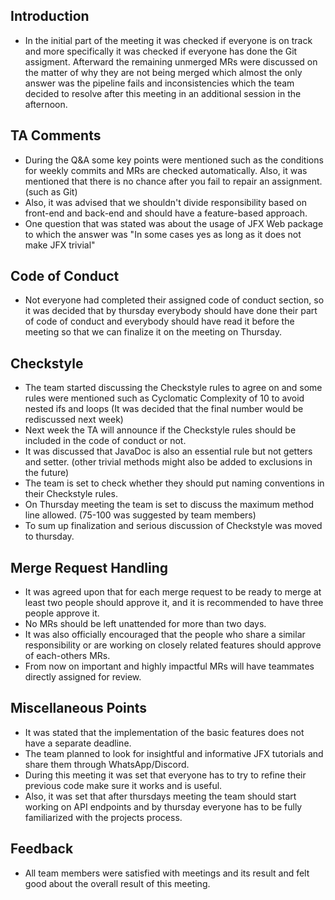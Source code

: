 ## Introduction

- In the initial part of the meeting it was checked if everyone is on track and more specifically it was checked if everyone has done the Git assigment. Afterward the remaining unmerged MRs were discussed on the matter of why they are not being merged which almost the only answer was the pipeline fails and inconsistencies which the team decided to resolve after this meeting in an additional session in the afternoon.


## TA Comments

- During the Q&A some key points were mentioned such as the conditions for weekly commits and MRs are checked automatically. Also, it was mentioned that there is no chance after you fail to repair an assignment. (such as Git)
- Also, it was advised that we shouldn't divide responsibility based on front-end and back-end and should have a feature-based approach.
- One question that was stated was about the usage of JFX Web package to which the answer was "In some cases yes as long as it does not make JFX trivial"


## Code of Conduct
- Not everyone had completed their assigned code of conduct section, so it was decided that by thursday everybody should have done their part of code of conduct and everybody should have read it before the meeting so that we can finalize it on the meeting on Thursday.
## Checkstyle
- The team started discussing the Checkstyle rules to agree on and some rules were mentioned such as Cyclomatic Complexity of 10 to avoid nested ifs and loops (It was decided that the final number would be rediscussed next week)
- Next week the TA will announce if the Checkstyle rules should be included in the code of conduct or not.
- It was discussed that JavaDoc is also an essential rule but not getters and setter. (other trivial methods might also be added to exclusions in the future)
- The team is set to check whether they should put naming conventions in their Checkstyle rules.
- On Thursday meeting the team is set to discuss the maximum method line allowed. (75-100 was suggested by team members)
- To sum up finalization and serious discussion of Checkstyle was moved to thursday.
## Merge Request Handling
- It was agreed upon that for each merge request to be ready to merge at least two people should approve it, and it is recommended to have three people approve it.
- No MRs should be left unattended for more than two days.
- It was also officially encouraged that the people who share a similar responsibility or are working on closely related features should approve of each-others MRs.
- From now on important and highly impactful MRs will have teammates directly assigned for review.
## Miscellaneous Points
- It was stated that the implementation of the basic features does not have a separate deadline.
- The team planned to look for insightful and informative JFX tutorials and share them through WhatsApp/Discord.
- During this meeting it was set that everyone has to try to refine their previous code make sure it works and is useful.
- Also, it was set that after thursdays meeting the team should start working on API endpoints and by thursday everyone has to be fully familiarized with the projects process.

## Feedback
- All team members were satisfied with meetings and its result and felt good about the overall result of this meeting. 